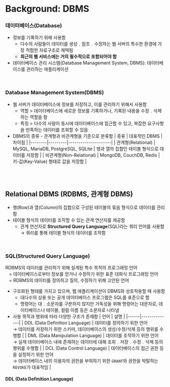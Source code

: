 # Background: DBMS

### 데이터베이스(Database)
*  정보를 기록하기 위해 사용함
	- 다수의 사람들이 데이터를 생성﹒참조﹒수정하는 웹 서버의 특수한 환경에 가장 적합한 자료구조로 채택됨
	- **최근의 웹 서비스에는 거의 필수적으로 포함되어야 함**
* 데이터베이스 관리 시스템(Database Management System, DBMS): 데이터베이스를 관리하는 애플리케이션

<br/>

### Database Management System(DBMS)
* 웹 서버가 데이터베이스에 정보를 저장하고, 이를 관리하기 위해서 사용함
	- 역할 > 데이터베이스에 새로운 정보를 기록하거나, 기록된 내용을 수정﹒삭제하는 역할을 함
	- 특징 > 다수의 사람이 동시에 데이터베이스에 접근할 수 있고, 복잡한 요구사항을 만족하는 데이터를 조회할 수 있음
* DBMS의 종류 - 관계형과 비관계형을 기준으로 분류함
	| 종류 | 대표적인 DBMS | 차이점 |
  |--------|---------|---------------------|
	| 관계형(Relational) | MySQL, MariaDB, PostgreSQL, SQLite | 행과 열의 집합인 테이블 형식으로 데이터를 저장함 |
	| 비관계형(Non-Relational) | MongoDB, CouchDB, Redis | 키-값(Key-Value) 형태로 값을 저장함 |

<br/><br/>

## Relational DBMS (RDBMS, 관계형 DBMS)
* 행(Row)과 열(Column)의 집합으로 구성된 테이블의 묶음 형식으로 데이터를 관리함
* 테이블 형식의 데이터를 조작할 수 있는 관계 연산자를 제공함
	- 관계 연산자로 **Structured Query Language**(SQL)라는 쿼리 언어를 사용함 → 쿼리를 통해 테이블 형식의 데이터를 조작함

<br/>

### SQL(Structured Query Language)
RDBMS의 데이터를 관리하기 위해 설계된 특수 목적의 프로그래밍 언어 <br/>
&nbsp;&nbsp; = 데이터베이스로부터 정보를 얻거나 수정하기 위한 표준 대화식 프로그래밍 언어 <br/>
&nbsp;&nbsp; = RDBMS의 데이터를 정의하고 질의, 수정하기 위해 고안된 언어
* 구조화된 형태를 가지고 있으며, 웹 애플리케이션이 DBMS와 상호작용할 때 사용함
	- 대다수의 상용 또는 공개 데이터베이스 프로그램은 SQL를 표준으로 함
	- 명령어는 대﹒소문자를 구분하지 않지만 가독성을 위해 명령어는 대문자로, 데이터베이스나 테이블, 컬럼 이름 등은 소문자로 나타냄
* 사용 목적과 행위에 따라 다양한 구조가 존재함
	| 언어 | 설명 |
  |------|--------------|
	| DDL (Data Definition Language) | 데이터를 정의하기 위한 언어<br/> → 데이터를 저장하기 위한 스키마, 데이터베이스의 생성/수정/삭제 등의 행위를 수행함 |
	| DML (Data Manipulation Language) | 데이터를 조작하기 위한 언어<br/> → 실제 데이터베이스 내에 존재하는 데이터에 대해 조회﹒저장﹒수정﹒삭제 등의 행위를 수행함 |
	| DCL (Data Control Language) | 데이터베이스의 접근 권한 등을 설정하기 위한 언어<br/> → 데이터베이스 내의 이용자의 권한을 부여하기 위한 ```GRANT```와 권한을 박탈하는 ```REVOKE```가 대표적임 |

#### DDL (Data Definition Language)
